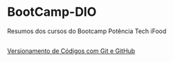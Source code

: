 # BootCamp-DIO
Resumos dos cursos do Bootcamp Potência Tech iFood

## 

[Versionamento de Códigos com Git e GitHub](https://github.com/Roarott/BootCamp-DIO/blob/main/versionamento-com-git-e-github/Resumo.md)